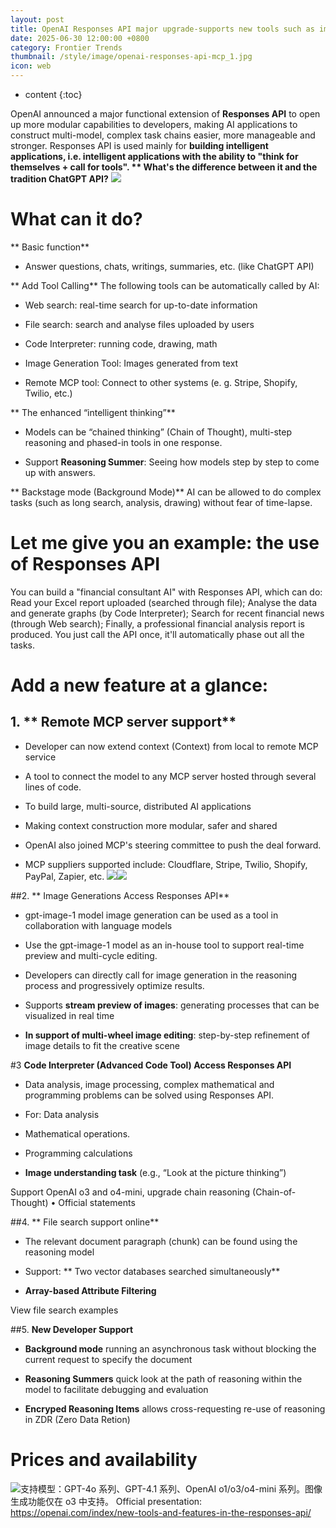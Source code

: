 ```yaml
---
layout: post
title: OpenAI Responses API major upgrade-supports new tools such as image generation, code interpreter, remote MCP
date: 2025-06-30 12:00:00 +0800
category: Frontier Trends
thumbnail: /style/image/openai-responses-api-mcp_1.jpg
icon: web
---
```

* content
{:toc}

OpenAI announced a major functional extension of **Responses API** to open up more modular capabilities to developers, making AI applications to construct multi-model, complex task chains easier, more manageable and stronger.
Responses API is used mainly for **building intelligent applications, i.e. intelligent applications with the ability to "think for themselves + call for tools".
** What's the difference between it and the tradition ChatGPT API?**
![](https://assets-v2.circle.so/8ugtnecd6as5d6n7fuyln3hbxkvl)
# What can it do?
** Basic function**

- Answer questions, chats, writings, summaries, etc. (like ChatGPT API)

** Add Tool Calling**
The following tools can be automatically called by AI:

-  Web search: real-time search for up-to-date information

-  File search: search and analyse files uploaded by users

- Code Interpreter: running code, drawing, math

-  Image Generation Tool: Images generated from text

- Remote MCP tool: Connect to other systems (e. g. Stripe, Shopify, Twilio, etc.)

** The enhanced “intelligent thinking”**

- Models can be “chained thinking” (Chain of Thought), multi-step reasoning and phased-in tools in one response.

- Support **Reasoning Summer**: Seeing how models step by step to come up with answers.

** Backstage mode (Background Mode)**
AI can be allowed to do complex tasks (such as long search, analysis, drawing) without fear of time-lapse.

# Let me give you an example: the use of Responses API
You can build a "financial consultant AI" with Responses API, which can do:
Read your Excel report uploaded (searched through file);
Analyse the data and generate graphs (by Code Interpreter);
Search for recent financial news (through Web search);
Finally, a professional financial analysis report is produced.
You just call the API once, it'll automatically phase out all the tasks.

#  Add a new feature at a glance:

## 1.  ** Remote MCP server support**

- Developer can now extend context (Context) from local to remote MCP service

- A tool to connect the model to any MCP server hosted through several lines of code.

- To build large, multi-source, distributed AI applications

- Making context construction more modular, safer and shared

- OpenAI also joined MCP's steering committee to push the deal forward.

- MCP suppliers supported include: Cloudflare, Stripe, Twilio, Shopify, PayPal, Zapier, etc.
![](https://assets-v2.circle.so/d8ahy7o3kc02n7qgjcvekmm08flf)![](https://assets-v2.circle.so/kvuse3uufh4ro1kyr16xukbw133d)

##2.  ** Image Generations Access Responses API**

- gpt-image-1 model image generation can be used as a tool in collaboration with language models

- Use the gpt-image-1 model as an in-house tool to support real-time preview and multi-cycle editing.

- Developers can directly call for image generation in the reasoning process and progressively optimize results.

- Supports **stream preview of images**: generating processes that can be visualized in real time

- **In support of multi-wheel image editing**: step-by-step refinement of image details to fit the creative scene


#3  **Code Interpreter (Advanced Code Tool) Access Responses API**

- Data analysis, image processing, complex mathematical and programming problems can be solved using Responses API.

- For:
Data analysis

- Mathematical operations.

- Programming calculations

- **Image understanding task** (e.g., “Look at the picture thinking”)

Support OpenAI o3 and o4-mini, upgrade chain reasoning (Chain-of-Thought)
• Official statements

##4.  ** File search support online**

- The relevant document paragraph (chunk) can be found using the reasoning model

- Support:
** Two vector databases searched simultaneously**

- **Array-based Attribute Filtering**

View file search examples

##5. **New Developer Support**

- **Background mode** running an asynchronous task without blocking the current request to specify the document

- **Reasoning Summers** quick look at the path of reasoning within the model to facilitate debugging and evaluation

- **Encryped Reasoning Items** allows cross-requesting re-use of reasoning in ZDR (Zero Data Retion)

# Prices and availability
![](https://assets-v2.circle.so/5d3nio1529mzyc1mvy8wlya65rlw)支持模型：GPT-4o 系列、GPT-4.1 系列、OpenAI o1/o3/o4-mini 系列。图像生成功能仅在 o3 中支持。
Official presentation: https://openai.com/index/new-tools-and-features-in-the-responses-api/
